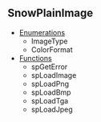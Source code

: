 ## SnowPlainImage  
* [Enumerations](Enumerations.html)  
    * ImageType  
    * ColorFormat  
* [Functions](Functions.html)  
    * spGetError  
    * spLoadImage  
    * spLoadPng  
    * spLoadBmp  
    * spLoadTga  
    * spLoadJpeg  